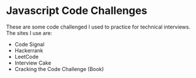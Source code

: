# Javascript Code Challenges

These are some code challenged I used to practice for technical interviews. The sites I use are:
* Code Signal
* Hackerrank
* LeetCode
* Interview Cake
* Cracking the Code Challenge (Book)
